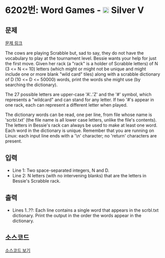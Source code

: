 # 6202번: Word Games - <img src="https://static.solved.ac/tier_small/6.svg" style="height:20px" /> Silver V

<!-- performance -->

<!-- 문제 제출 후 깃허브에 푸시를 했을 때 제출한 코드의 성능이 입력될 공간입니다.-->

<!-- end -->

## 문제

[문제 링크](https://boj.kr/6202)


<p>The cows are playing Scrabble but, sad to say, they do not have the vocabulary to play at the tournament level. Bessie wants your help for just the first move. Given her rack (a "rack" is a holder of Scrabble letters) of N (3 &lt;= N &lt;= 10) letters (which might or might not be unique and might include one or more blank "wild card" tiles) along with a scrabble dictionary of D (10 &lt;= D &lt;= 50000) words, print the words she might use (by searching the dictionary).</p>

<p>The 27 possible letters are upper-case 'A'..'Z' and the '#' symbol, which represents a "wildcard" and can stand for any letter. If two '#'s appear in one rack, each can represent a different letter when played.</p>

<p>The dictionary words can be read, one per line, from file whose name is 'scrbl.txt' (the file name is all lower case letters, unlike the file's contents). The letters in Bessie's rack can always be used to make at least one word. Each word in the dictionary is unique. Remember that you are running on Linux: each input line ends with a '\n' character; no 'return' characters are present.</p>



## 입력


<ul>
<li>Line 1: Two space-separated integers, N and D.</li>
<li>Line 2: N letters (with no intervening blanks) that are the letters in Bessie's Scrabble rack.</li>
</ul>



## 출력


<ul>
<li>Lines 1..??: Each line contains a single word that appears in the scrbl.txt dictionary. Print the output in the order the words appear in the dictionary.</li>
</ul>



## 소스코드

[소스코드 보기](Word%20Games.cpp)